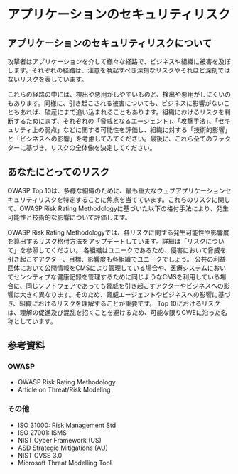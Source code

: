# アプリケーションのセキュリティリスク

## アプリケーションのセキュリティリスクについて
攻撃者はアプリケーションを介して様々な経路で、ビジネスや組織に被害を及ぼします。それぞれの経路は、注意を喚起すべき深刻なリスクやそれほど深刻ではないリスクを表しています。 

これらの経路の中には、検出や悪用がしやすいものと、検出や悪用がしにくいのもあります。同様に、引き起こされる被害についても、ビジネスに影響がないこともあれば、破産にまで追い込まれることもあります。組織におけるリスクを判断するためにまず、それぞれの「脅威となるエージェント」、「攻撃手法」、「セキュリティ上の弱点」などに関する可能性を評価し、組織に対する「技術的影響」と「ビシネスへの影響」を考慮してみてください。最後に、これら全てのファクターに基づき、リスクの全体像を決定してください。 


## あなたにとってのリスク

OWASP Top 10は、多様な組織のために、最も重大なウェブアプリケーションセキュリティリスクを特定することに焦点を当てています。これらのリスクに関して、OWASP Risk Rating Methodologyに基づいた以下の格付手法により、発生可能性と技術的な影響について評価します。  

OWASP Risk Rating Methodologyでは、各リスクに関する発生可能性や影響度を算出するリスク格付方法をアップデートしています。詳細は「リスクについて」を参照してください。
各組織はユニークであるため、侵害において脅威を引き起こすアクター、目標、影響度も各組織でユニークでしょう。
公共の利益団体において公開情報をCMSにより管理している場合や、医療システムにおいてセンシティブな健康記録を管理するために同じようなCMSを利用している場合に、同じソフトウェアであっても脅威を引き起こすアクターやビジネスへの影響は大きく異なります。そのため、脅威エージェントやビジネスへの影響に基づき、組織におけるリスクを理解することが重要です。
Top 10におけるリスクは、理解の促進及び混乱を招くことを避けるため、可能な限りCWEに沿った名称としています。

## 参考資料
### OWASP
* OWASP Risk Rating Methodology 
* Article on Threat/Risk Modeling


### その他
* ISO 31000: Risk Management Std
* ISO 27001: ISMS
* NIST Cyber Framework (US)
* ASD Strategic Mitigations (AU)
* NIST CVSS 3.0
* Microsoft Threat Modelling Tool